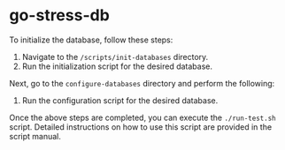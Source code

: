 # go-stress-db

To initialize the database, follow these steps:

1. Navigate to the `/scripts/init-databases` directory.
2. Run the initialization script for the desired database.

Next, go to the `configure-databases` directory and perform the following:

1. Run the configuration script for the desired database.

Once the above steps are completed, you can execute the `./run-test.sh` script. Detailed instructions on how to use this script are provided in the script manual.